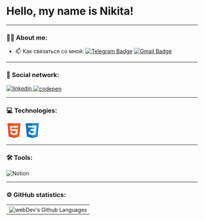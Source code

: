 
# Hello, my name is Nikita!

---

### :man_technologist: About me:


- :mailbox: Как связаться со мной: [![Telegram Badge](https://img.shields.io/badge/-NiksIvnv-blue?style=flat&logo=Telegram&logoColor=white)](https://t.me/NiksIvnv) [![Gmail Badge](https://img.shields.io/badge/-Gmail-red?style=flat&logo=Gmail&logoColor=white)](mailto:niksivnv@gmail.com)

---

### 🤝 Social network:

  <div id="badges">
    <a href="https://www.linkedin.com/in/niks-ivnv-36a745286/" target="_blank">
      <img src="https://cdn-icons-png.flaticon.com/512/2504/2504799.png" width="40" height="40" alt="linkedin" />
    </a>
    <a href="https://codepen.io/niksivnv" target="_blank">
      <img align="center" src="https://raw.githubusercontent.com/rahuldkjain/github-profile-readme-generator/master/src/images/icons/Social/codepen.svg" alt="codepen" height="40" width="40" />
    </a>
  </div>

---

### 💻 Technologies:

<div>
  <img src="https://github.com/devicons/devicon/blob/master/icons/html5/html5-original.svg" title="html5" alt="html5" width="40" height="40"/>&nbsp
  <img src="https://github.com/devicons/devicon/blob/master/icons/css3/css3-original.svg" title="css" alt="css" width="40" height="40"/>&nbsp
</div>


---

### 🛠 Tools:

<div>
  <img src="https://upload.wikimedia.org/wikipedia/commons/e/e9/Notion-logo.svg" title="Notion" alt="Notion" width="40" height="40"/>&nbsp;
</div>

---
 

### ⚙️ GitHub statistics:

<table>
  <tr>
    <td>
      <img height="195px" align="center" alt="webDev's Github Languages" src="https://github-readme-stats-sigma-five.vercel.app/api/top-langs/?username=NiksIvnv&layout=compact&theme=vision-friendly-dark" />
    </td>
  </tr>
</table>
